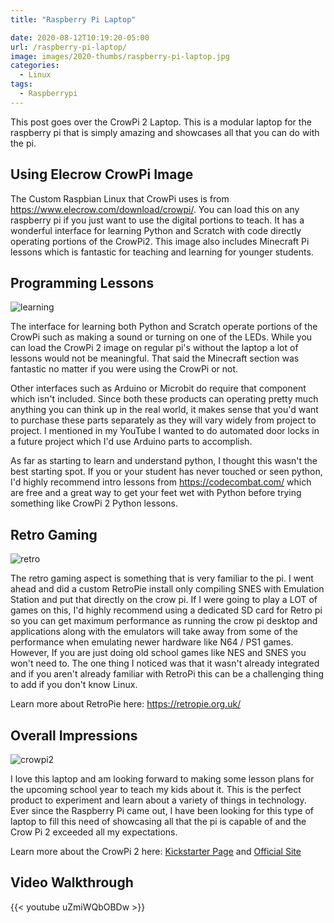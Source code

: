 ```yaml
---
title: "Raspberry Pi Laptop"

date: 2020-08-12T10:19:20-05:00
url: /raspberry-pi-laptop/
image: images/2020-thumbs/raspberry-pi-laptop.jpg
categories:
  - Linux
tags:
  - Raspberrypi 
---
```

This post goes over the CrowPi 2 Laptop. This is a modular laptop for the raspberry pi that is simply amazing and showcases all that you can do with the pi. 
<!--more-->

## Using Elecrow CrowPi Image
The Custom Raspbian Linux that CrowPi uses is from <https://www.elecrow.com/download/crowpi/>. You can load this on any raspberry pi if you just want to use the digital portions to teach. It has a wonderful interface for learning Python and Scratch with code directly operating portions of the CrowPi2. This image also includes Minecraft Pi lessons which is fantastic for teaching and learning for younger students. 

## Programming Lessons

![learning](/images/2020/crowpi/learning.jpg)

The interface for learning both Python and Scratch operate portions of the CrowPi such as making a sound or turning on one of the LEDs. While you can load the CrowPi 2 image on regular pi's without the laptop a lot of lessons would not be meaningful. That said the Minecraft section was fantastic no matter if you were using the CrowPi or not. 

Other interfaces such as Arduino or Microbit do require that component which isn't included. Since both these products can operating pretty much anything you can think up in the real world, it makes sense that you'd want to purchase these parts separately as they will vary widely from project to project. I mentioned in my YouTube I wanted to do automated door locks in a future project which I'd use Arduino parts to accomplish. 

As far as starting to learn and understand python, I thought this wasn't the best starting spot. If you or your student has never touched or seen python, I'd highly recommend intro lessons from <https://codecombat.com/> which are free and a great way to get your feet wet with Python before trying something like CrowPi 2 Python lessons. 

## Retro Gaming

![retro](/images/2020/crowpi/retro.jpg)

The retro gaming aspect is something that is very familiar to the pi. I went ahead and did a custom RetroPie install only compiling SNES with Emulation Station and put that directly on the crow pi. If I were going to play a LOT of games on this, I'd highly recommend using a dedicated SD card for Retro pi so you can get maximum performance as running the crow pi desktop and applications along with the emulators will take away from some of the performance when emulating newer hardware like N64 / PS1 games. However, If you are just doing old school games like NES and SNES you won't need to. The one thing I noticed was that it wasn't already integrated and if you aren't already familiar with RetroPi this can be a challenging thing to add if you don't know Linux. 

Learn more about RetroPie here: <https://retropie.org.uk/>

## Overall Impressions

![crowpi2](/images/2020/crowpi/crowpi2.jpg)

I love this laptop and am looking forward to making some lesson plans for the upcoming school year to teach my kids about it. This is the perfect product to experiment and learn about a variety of things in technology. Ever since the Raspberry Pi came out, I have been looking for this type of laptop to fill this need of showcasing all that the pi is capable of and the Crow Pi 2 exceeded all my expectations. 

Learn more about the CrowPi 2 here: [Kickstarter Page](https://www.kickstarter.com/projects/elecrow/crowpi2-steam-education-platformand-raspberry-pi-laptop) and [Official Site](https://www.elecrow.com/development-kit.html)

## Video Walkthrough

{{< youtube uZmiWQbOBDw >}}  

